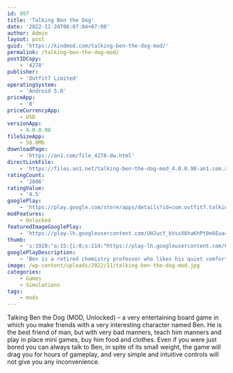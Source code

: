 ```yaml
---
id: 997
title: 'Talking Ben the Dog'
date: '2022-11-24T06:07:04+07:00'
author: Admin
layout: post
guid: 'https://kindmod.com/talking-ben-the-dog-mod/'
permalink: /talking-ben-the-dog-mod/
postIDCopy:
    - '4278'
publisher:
    - 'Outfit7 Limited'
operatingSystem:
    - 'Android 5.0'
priceApp:
    - '0'
priceCurrencyApp:
    - USD
versionApp:
    - 4.0.0.98
fileSizeApp:
    - 58.0Mb
downloadPage:
    - 'https://an1.com/file_4278-dw.html'
directLinkFile:
    - 'https://files.an1.net/talking-ben-the-dog-mod_4.0.0.98-an1.com.apk'
ratingCount:
    - '2806'
ratingValue:
    - '4.5'
googlePlay:
    - 'https://play.google.com/store/apps/details?id=com.outfit7.talkingben'
modFeatures:
    - Unlocked
featuredImageGooglePlay:
    - 'https://play-lh.googleusercontent.com/UHJucY_bVsxX6haKhPt0e6Eua4N4MhJGOnrt3laNZXPMYDGUgPtLNISvdlkUvODwu00B'
thumb:
    - 's:1928:"a:15:{i:0;s:114:"https://play-lh.googleusercontent.com/CtcDa5z-FcDMKJbMZACnxXuiOLGaWm4h7MAk5_BBrc2RzehsZrdUp9Ty3puD9_ax6w=w526-h296";i:1;s:114:"https://play-lh.googleusercontent.com/88FodvyYjzSwdYisg-sWtu-oviMdjDVFLDsIMJ9YA9XnCzCi1Bm7m_-iJbKWO6qIWw=w526-h296";i:2;s:116:"https://play-lh.googleusercontent.com/XNkyJFDdrZtV5bDO8atEU5-HrsgPGd2jgvDdYZGADYYqyUZazeHnM28N8OdKnlMh_wjg=w526-h296";i:3;s:115:"https://play-lh.googleusercontent.com/C-Hp5f0OK5rLC0Gq1e7Easq8Xr_S5xvwQux-JWnNOoWcXWrWdjWehZ4fykMkuLu-Olg=w526-h296";i:4;s:115:"https://play-lh.googleusercontent.com/VEMAuSBE7vRNFPz4-5yY6YMoTMDJCEsZou0By8rbxr98SUabTx8VPtipBWxJ0Fk9gQM=w526-h296";i:5;s:114:"https://play-lh.googleusercontent.com/bsvTrRmGXxX3qNwzhxc6W0z1KWW9pTSJqj252TjMB8T2vlVTj_yUP6aBFIlwSJs57g=w526-h296";i:6;s:115:"https://play-lh.googleusercontent.com/v0YCL_OZfZvUEkOUdXMuRD8nqUhLV72ip-jrbJGicWZbxFEcBXjfy8Yps-iR7wu1X5c=w526-h296";i:7;s:115:"https://play-lh.googleusercontent.com/tZPZ_us_u3s6UYtnG1_fVAro8BeyfEboNECeUXf5fKlNAzt97OVY-6DXxkQ_AuOrgNQ=w526-h296";i:8;s:115:"https://play-lh.googleusercontent.com/qMMgEfkTpzarpcECGTvaGJYXv63x8_1cK-URUKbzmOUUwgTy3aZGJyocryW36WcAUtE=w526-h296";i:9;s:115:"https://play-lh.googleusercontent.com/ijQEFtiq6jp2WP5AUEipsbW7uk4JG2dJ6CGi_V6bhQubpOW1yLhupiQL995QQ2EcjLw=w526-h296";i:10;s:114:"https://play-lh.googleusercontent.com/gYYKGrKuJ6PES2mVO9lQMuT613rCMk9uZ3m1aCcXswxiqXESQniboL9IPfkaYWBFgA=w526-h296";i:11;s:114:"https://play-lh.googleusercontent.com/-3Anr-gUpqikkFafNpD1eLS6lpsrPXkxnb0H085jlbnBTjAu26ufZsERgKT9Z9YHmQ=w526-h296";i:12;s:116:"https://play-lh.googleusercontent.com/A5Jasi54T6txlRD7ZozrHGHPEvbwFjpLA6RflI08-35SyFNm9hzFcYnbtu2pSKOhQ7zi=w526-h296";i:13;s:114:"https://play-lh.googleusercontent.com/SOljsmarT85tan37U1TDhHyHc6KWKAP7U8B32o99OMwmkiWa-AmnQbB6by7onSq2Og=w526-h296";i:14;s:115:"https://play-lh.googleusercontent.com/LaS1Sd7fUC75q3ABQDDb04PL9rNkNcLr-GQ9yBKmS49zydxyScL0K0wqpMLNxuGZ-p4=w526-h296";}";'
googlePlayDescription:
    - 'Ben is a retired chemistry professor who likes his quiet comfortable life of eating, drinking and reading newspapers. To make him responsive, you will have to bother him long enough that he will fold his newspaper. Then you can talk to him, poke or tickle him or even have a telephone conversation with him.. If you get Ben to his laboratory however, he becomes as happy as a puppy. There you can do chemistry experiments by mixing a combination of two test tubes together and see the hilarious reactions.. HINT: Record a funny video of your telephone conversation with Ben and send it to your friends.'
image: /wp-content/uploads/2022/11/talking-ben-the-dog-mod.jpg
categories:
    - Games
    - Simulations
tags:
    - mods
---
```


Talking Ben the Dog (MOD, Unlocked) – a very entertaining board game in which you make friends with a very interesting character named Ben. He is the best friend of man, but with very bad manners, teach him manners and play in place mini games, buy him food and clothes. Even if you were just bored you can always talk to Ben, in spite of its small weight, the game will drag you for hours of gameplay, and very simple and intuitive controls will not give you any inconvenience.